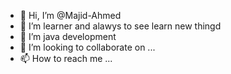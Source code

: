- 👋 Hi, I’m @Majid-Ahmed
- 👀 I’m learner and alawys to see learn new  thingd
- 🌱 I’m java development
- 💞️ I’m looking to collaborate on ...
- 📫 How to reach me ...

<!---
Majid-Ahmed/Majid-Ahmed is a ✨ special ✨ repository because its `README.md` (this file) appears on your GitHub profile.
You can click the Preview link to take a look at your changes.
--->
